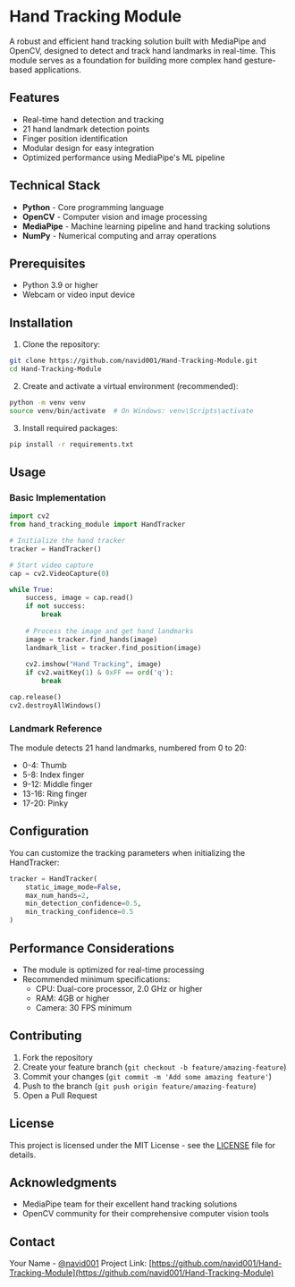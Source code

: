 # Hand Tracking Module

A robust and efficient hand tracking solution built with MediaPipe and OpenCV, designed to detect and track hand landmarks in real-time. This module serves as a foundation for building more complex hand gesture-based applications.

## Features

- Real-time hand detection and tracking
- 21 hand landmark detection points
- Finger position identification
- Modular design for easy integration
- Optimized performance using MediaPipe's ML pipeline

## Technical Stack

- **Python** - Core programming language
- **OpenCV** - Computer vision and image processing
- **MediaPipe** - Machine learning pipeline and hand tracking solutions
- **NumPy** - Numerical computing and array operations

## Prerequisites

- Python 3.9 or higher
- Webcam or video input device

## Installation

1. Clone the repository:
```bash
git clone https://github.com/navid001/Hand-Tracking-Module.git
cd Hand-Tracking-Module
```

2. Create and activate a virtual environment (recommended):
```bash
python -m venv venv
source venv/bin/activate  # On Windows: venv\Scripts\activate
```

3. Install required packages:
```bash
pip install -r requirements.txt
```

## Usage

### Basic Implementation

```python
import cv2
from hand_tracking_module import HandTracker

# Initialize the hand tracker
tracker = HandTracker()

# Start video capture
cap = cv2.VideoCapture(0)

while True:
    success, image = cap.read()
    if not success:
        break
        
    # Process the image and get hand landmarks
    image = tracker.find_hands(image)
    landmark_list = tracker.find_position(image)
    
    cv2.imshow("Hand Tracking", image)
    if cv2.waitKey(1) & 0xFF == ord('q'):
        break

cap.release()
cv2.destroyAllWindows()
```

### Landmark Reference

The module detects 21 hand landmarks, numbered from 0 to 20:
- 0-4: Thumb
- 5-8: Index finger
- 9-12: Middle finger
- 13-16: Ring finger
- 17-20: Pinky

## Configuration

You can customize the tracking parameters when initializing the HandTracker:

```python
tracker = HandTracker(
    static_image_mode=False,
    max_num_hands=2,
    min_detection_confidence=0.5,
    min_tracking_confidence=0.5
)
```

## Performance Considerations

- The module is optimized for real-time processing
- Recommended minimum specifications:
  - CPU: Dual-core processor, 2.0 GHz or higher
  - RAM: 4GB or higher
  - Camera: 30 FPS minimum

## Contributing

1. Fork the repository
2. Create your feature branch (`git checkout -b feature/amazing-feature`)
3. Commit your changes (`git commit -m 'Add some amazing feature'`)
4. Push to the branch (`git push origin feature/amazing-feature`)
5. Open a Pull Request

## License

This project is licensed under the MIT License - see the [LICENSE](LICENSE) file for details.

## Acknowledgments

- MediaPipe team for their excellent hand tracking solutions
- OpenCV community for their comprehensive computer vision tools

## Contact

Your Name - [@navid001](https://github.com/navid001)
Project Link: [https://github.com/navid001/Hand-Tracking-Module](https://github.com/navid001/Hand-Tracking-Module)